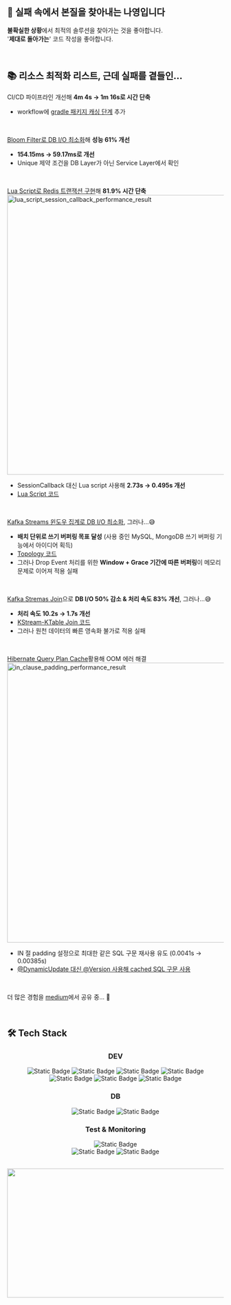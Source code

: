 ## 👋 실패 속에서 본질을 찾아내는 나영입니다

**불확실한 상황**에서 최적의 솔루션을 찾아가는 것을 좋아합니다.<br>
'**제대로 돌아가는**' 코드 작성을 좋아합니다.

<br>

## 📚 리소스 최적화 리스트, 근데 실패를 곁들인...

CI/CD 파이프라인 개선해 **4m 4s -> 1m 16s로 시간 단축**
- workflow에 [gradle 패키지 캐싱 단계](https://github.com/imzero238/cicd-test) 추가

<br>

[Bloom Filter로 DB I/O 최소화](https://medium.com/@im_zero/bloom-filter%EB%A1%9C-db-%EB%B6%80%ED%95%98-%EA%B0%90%EC%86%8C-%EC%84%B1%EB%8A%A5-61-%EA%B0%9C%EC%84%A0-e46e8ce62d6d)해 **성능 61% 개선**

- **154.15ms -> 59.17ms로 개선**
- Unique 제약 조건을 DB Layer가 아닌 Service Layer에서 확인

<br>

[Lua Script로 Redis 트랜잭션 구현]((https://medium.com/@im_zero/%EC%BF%A0%ED%8F%B0-%EB%B0%9C%EA%B8%89%EC%9D%84-%EC%9C%84%ED%95%9C-redis-streams-lua-script-%EC%A0%81%EC%9A%A9%EA%B8%B0-5f3dc4d02b2c))해 **81.9% 시간 단축**<br>
<img width="650" alt="lua_script_session_callback_performance_result" src="https://github.com/user-attachments/assets/d39daa5c-d13a-4e8a-9ecd-a39c716c757c" />
- SessionCallback 대신 Lua script 사용해 **2.73s -> 0.495s 개선**
- [Lua Script 코드](https://github.com/imzero238/Coupon-service/blob/main/src/main/java/com/ecommerce/couponservice/redis/manager/CouponStockRedisManager.java#L121)

<br>

[Kafka Streams 윈도우 집계로 DB I/O 최소화](https://medium.com/@im_zero/kafka-streams%EC%9D%98-window-results-%EC%BB%A8%ED%8A%B8%EB%A1%A4%ED%95%98%EA%B8%B0-3c20c360cf02), 그러나...😅

- **배치 단위로 쓰기 버퍼링 목표 달성** (사용 중인 MySQL, MongoDB 쓰기 버퍼링 기능에서 아이디어 획득)
- [Topology 코드](https://github.com/imzero238/Item-service/blob/master/src/main/java/com/ecommerce/itemservice/kafka/config/streams/StockAggregationTopology.java#L42)
- 그러나 Drop Event 처리를 위한 **Window + Grace 기간에 따른 버퍼링**이 메모리 문제로 이어져 적용 실패

<br>

[Kafka Stremas Join](https://medium.com/@im_zero/kstream-ktable-join-%EC%A0%81%EC%9A%A9-%EC%8B%A4%ED%8C%A8%EA%B8%B0-f7b8bfa11e42)으로 **DB I/O 50% 감소 & 처리 속도 83% 개선**, 그러나...😅

- **처리 속도 10.2s -> 1.7s 개선**
- [KStream-KTable Join 코드](https://github.com/imzero238/Order-service/blob/master/src/main/java/com/ecommerce/orderservice/kafka/config/streams/KStreamKTableJoinConfig.java#L83)
- 그러나 원천 데이터의 빠른 영속화 불가로 적용 실패

<br>

[Hibernate Query Plan Cache](https://medium.com/@im_zero/hibernate-query-plan-cache-oom-%EC%97%90%EB%9F%AC-%ED%95%B4%EA%B2%B0-298f3feae93a)활용해 OOM 에러 해결<br>
<img width="650" alt="in_clause_padding_performance_result" src="https://github.com/user-attachments/assets/d27b40dd-463f-4d27-b592-5aa056aece40" />
- IN 절 padding 설정으로 최대한 같은 SQL 구문 재사용 유도 (0.0041s -> 0.00385s)
- [@DynamicUpdate 대신 @Version 사용해 cached SQL 구문 사용](https://medium.com/@im_zero/version-vs-dynamicupdate-342d27dc59fd)

<br>

더 많은 경험을 [medium](https://medium.com/@im_zero)에서 공유 중... 💚

<br>

## 🛠️ Tech Stack

<div align="center">

### DEV

<img alt="Static Badge" src="https://img.shields.io/badge/java17-%23007396?style=for-the-badge&logo=java&logoColor=white"> <img alt="Static Badge" src="https://img.shields.io/badge/Spring%20Boot-%236DB33F?style=for-the-badge&logo=Spring%20Boot&logoColor=white"> <img alt="Static Badge" src="https://img.shields.io/badge/Spring Data JPA-%236DB33F?style=for-the-badge&logo=Spring&logoColor=white"> <img alt="Static Badge" src="https://img.shields.io/badge/Spring Cloud Gateway-%236DB33F?style=for-the-badge&logo=Spring&logoColor=white"><br>
<img alt="Static Badge" src="https://img.shields.io/badge/Apache%20Kafka-%23231F20?style=for-the-badge&logo=Apache%20Kafka&logoColor=white"> <img alt="Static Badge" src="https://img.shields.io/badge/Redis-%23FF4438?style=for-the-badge&logo=Redis&logoColor=white"> <img alt="Static Badge" src="https://img.shields.io/badge/Resilience 4J-%23231F20?style=for-the-badge&logoColor=white">


### DB

<img alt="Static Badge" src="https://img.shields.io/badge/MySQL-%234479A1?style=for-the-badge&logo=mysql&logoColor=white"> <img alt="Static Badge" src="https://img.shields.io/badge/MongoDB-%2347A248?style=for-the-badge&logo=MongoDB&logoColor=white">

### Test & Monitoring

<img alt="Static Badge" src="https://img.shields.io/badge/JUnit 5-%2325A162?style=for-the-badge&logo=JUnit5&logoColor=white"><br><img alt="Static Badge" src="https://img.shields.io/badge/prometheus-%23E6522C?style=for-the-badge&logo=prometheus&logoColor=white"> <img alt="Static Badge" src="https://img.shields.io/badge/Grafana-%23F46800?style=for-the-badge&logo=Grafana&logoColor=white">

<br>

<a href="https://github.com/devxb/gitanimals">
<img
  src="https://render.gitanimals.org/farms/imzero238"
  width="600"
  height="300"
/>
</a>
</div>